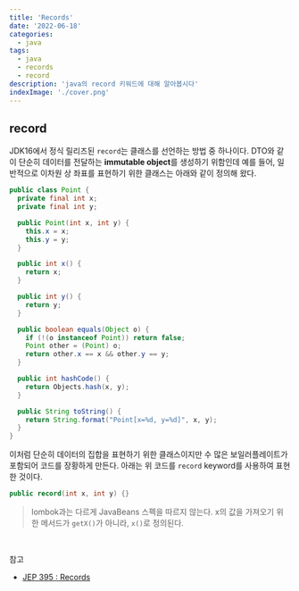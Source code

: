 ```yaml
---
title: 'Records'
date: '2022-06-18'
categories:
  - java
tags:
  - java
  - records
  - record
description: 'java의 record 키워드에 대해 알아봅시다'
indexImage: './cover.png'
---
```


## record  

JDK16에서 정식 릴리즈된 ```record```는 클래스를 선언하는 방법 중 하나이다. 
DTO와 같이 단순히 데이터를 전달하는 **immutable object**를 생성하기 위함인데 예를 들어, 
일반적으로 이차원 상 좌표를 표현하기 위한 클래스는 아래와 같이 정의해 왔다. 

``` java
public class Point {
  private final int x;
  private final int y;

  public Point(int x, int y) {
    this.x = x;
    this.y = y;
  }

  public int x() {
    return x;
  }

  public int y() {
    return y;
  }

  public boolean equals(Object o) {
    if (!(o instanceof Point)) return false;
    Point other = (Point) o;
    return other.x == x && other.y == y;
  }

  public int hashCode() {
    return Objects.hash(x, y);
  }

  public String toString() {
    return String.format("Point[x=%d, y=%d]", x, y);
  }
}
```

이처럼 단순히 데이터의 집합을 표현하기 위한 클래스이지만 수 많은 보일러플레이트가 포함되어 코드를 장황하게 만든다. 
아래는 위 코드를 ```record``` keyword를 사용하여 표현한 것이다. 

``` java
public record(int x, int y) {}
```

> lombok과는 다르게 JavaBeans 스펙을 따르지 않는다. x의 값을 가져오기 위한 메서드가 ```getX()```가 아니라, ```x()```로 정의된다. 

<br/>

참고
- [JEP 395 : Records](https://openjdk.org/jeps/395)